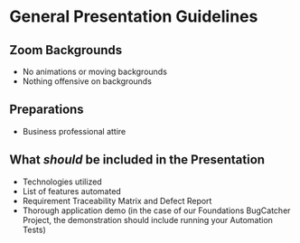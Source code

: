 # General Presentation Guidelines

## Zoom Backgrounds
- No animations or moving backgrounds
- Nothing offensive on backgrounds

## Preparations
- Business professional attire

## What *should* be included in the Presentation
- Technologies utilized
- List of features automated
- Requirement Traceability Matrix and Defect Report
- Thorough application demo (in the case of our Foundations BugCatcher Project, the demonstration should include running your Automation Tests)